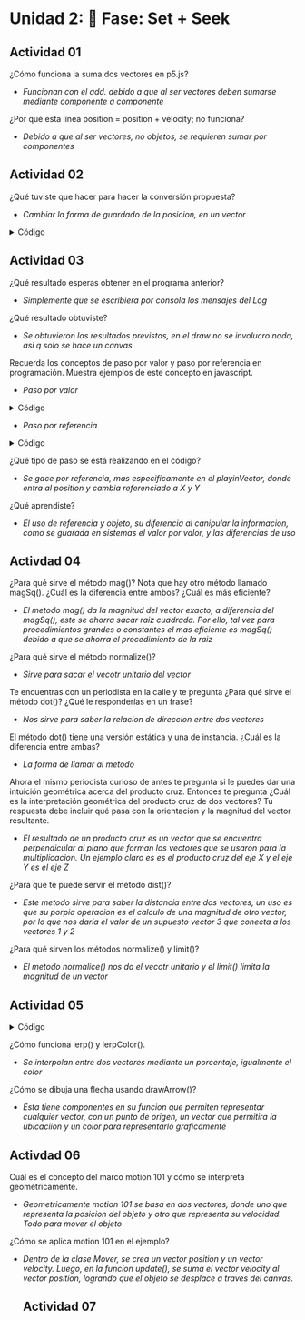# Unidad 2: 🔎 Fase: Set + Seek

## Actividad 01
¿Cómo funciona la suma dos vectores en p5.js?
- *Funcionan con el add. debido a que al ser vectores deben sumarse mediante componente a componente*

¿Por qué esta línea position = position + velocity; no funciona?
- *Debido a que al ser vectores, no objetos, se requieren sumar por componentes*

## Actividad 02
¿Qué tuviste que hacer para hacer la conversión propuesta?
- *Cambiar la forma de guardado de la posicion, en un vector*

<details>
  <summary>Código</summary>
  
```js

let walker;


function setup() {
  createCanvas(640, 240);
  background(255);
  walker = new Walker(width/2,height/2);
  
}

function draw() {
  walker.step();
  walker.show();
}

class Walker {
  constructor(_x,_y) {
    
    this.position = createVector(_x,_y);  
  }

  show() {
    stroke(0);
    point(this.position.x, this.position.y);
  }

  step() {
    const choice = floor(random(4));
    if (choice == 0) {
      this.position.x++;
    } else if (choice == 1) {
      this.position.x--;
    } else if (choice == 2) {
      this.position.y++;
    } else {
      this.position.y--;
    }
  }
}
```
</details>

## Actividad 03
¿Qué resultado esperas obtener en el programa anterior?
- *Simplemente que se escribiera por consola los mensajes del Log*

¿Qué resultado obtuviste?
- *Se obtuvieron los resultados previstos, en el draw no se involucro nada, asi q solo se hace un canvas*

Recuerda los conceptos de paso por valor y paso por referencia en programación. Muestra ejemplos de este concepto en javascript.
- *Paso por valor*

<details>
  <summary>Código</summary>
  
```js
  let num = 1;

function setup() {
  createCanvas(400, 400);
}

function draw() {
  background(220);
}

function cambiar(num2) {
  num2 = 100;
}

cambiar(num);
console.log(num);
```
</details>

- *Paso por referencia*
  
<details>
  <summary>Código</summary>
  
```js
 let numero = {num:1};

function setup() {
  createCanvas(400, 400);
}

function draw() {
  background(220);
}

function cambiar(num2) {
  num2.numero = 100;
}

cambiar(numero);
console.log(numero);
```
</details>

¿Qué tipo de paso se está realizando en el código?
- *Se gace por referencia, mas especificamente en el playinVector, donde entra al position y cambia referenciado a X y Y*
  
¿Qué aprendiste?
- *El uso de referencia y objeto, su diferencia al canipular la informacion, como se guarada en sistemas el valor por valor, y las diferencias de uso*

## Activdad 04
¿Para qué sirve el método mag()? Nota que hay otro método llamado magSq(). ¿Cuál es la diferencia entre ambos? ¿Cuál es más eficiente?
- *El metodo mag() da la magnitud del vector exacto, a diferencia del magSq(), este se ahorra sacar raiz cuadrada. Por ello, tal vez para procedimientos grandes o constantes el mas eficiente es magSq() debido a que se ahorra el procedimiento de la raiz*

¿Para qué sirve el método normalize()?
- *Sirve para sacar el vecotr unitario del vector*

Te encuentras con un periodista en la calle y te pregunta ¿Para qué sirve el método dot()? ¿Qué le responderías en un frase?
- *Nos sirve para saber la relacion de direccion entre dos vectores*

El método dot() tiene una versión estática y una de instancia. ¿Cuál es la diferencia entre ambas?
- *La forma de llamar al metodo*

Ahora el mismo periodista curioso de antes te pregunta si le puedes dar una intuición geométrica acerca del producto cruz. Entonces te pregunta ¿Cuál es la interpretación geométrica del producto cruz de dos vectores? Tu respuesta debe incluir qué pasa con la orientación y la magnitud del vector resultante.
- *El resultado de un producto cruz es un vector que se encuentra perpendicular al plano que forman los vectores que se usaron para la multiplicacion. Un ejemplo claro es es el producto cruz del eje X y el eje Y es el eje Z*

¿Para que te puede servir el método dist()?
- *Este metodo sirve para saber la distancia entre dos vectores, un uso es que su porpia operacion es el calculo de una magnitud de otro vector, por lo que nos daria el valor de un supuesto vector 3 que conecta a los vectores 1 y 2*

¿Para qué sirven los métodos normalize() y limit()?
- *El metodo normalice() nos da el vecotr unitario y el limit() limita la magnitud de un vector*

## Actividad 05

<details>
  <summary>Código</summary>
  
```js
let t = 0;  
let increasing = true;

function setup() {
  createCanvas(500, 500);
}

function draw() {
  background(200);
  
  let color = lerpColor('red','blue',t);
  

  let v0 = createVector(50, 50);  
  let v1 = createVector(400, 0);     
  let v2 = createVector(0, 400);     
  
  let startGreen = p5.Vector.add(v0, v1);       
  let vecGreen = p5.Vector.sub(v2, v1);       

  let v3 = p5.Vector.lerp(v1, v2, t); 

  drawArrow(startGreen, vecGreen, 'green');
  drawArrow(v0, v1, 'red');
  drawArrow(v0, v2, 'blue');
  drawArrow(v0, v3, color);

  if (increasing) {
    t += 0.01;
    if (t >= 1) increasing = false;
  } else {
    t -= 0.01;
    if (t <= 0) increasing = true;
  }
}

function drawArrow(base, vec, myColor) {
  push();
  stroke(myColor);
  strokeWeight(3);
  fill(myColor);
  translate(base.x, base.y);
  line(0, 0, vec.x, vec.y);
  rotate(vec.heading());
  let arrowSize = 7;
  translate(vec.mag() - arrowSize, 0);
  triangle(0, arrowSize / 2, 0, -arrowSize / 2, arrowSize, 0);
  pop();
}
```
</details>

¿Cómo funciona lerp() y lerpColor().
- *Se interpolan entre dos vectores mediante un porcentaje, igualmente el color*

¿Cómo se dibuja una flecha usando drawArrow()?
- *Esta tiene componentes en su funcion que permiten representar cualquier vector, con un punto de origen, un vector que permitira la ubicaciion y un color para representarlo graficamente*

## Activdad 06

Cuál es el concepto del marco motion 101 y cómo se interpreta geométricamente.
- *Geometricamente motion 101 se basa en dos vectores, donde uno que representa la posicion del objeto y otro que representa su velocidad. Todo para mover el objeto*

¿Cómo se aplica motion 101 en el ejemplo?
- *Dentro de la clase Mover, se crea un vector position y un vector velocity. Luego, en la funcion update(), se suma el vector velocity al vector position, logrando que el objeto se desplace a traves del canvas.*

  ## Actividad 07



